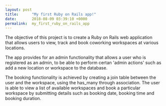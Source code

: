 ```yaml
---
layout: post
title:      "My first Ruby on Rails app!"
date:       2018-08-09 03:39:10 +0000
permalink:  my_first_ruby_on_rails_app
---
```



The objective of this project is to create a Ruby on Rails web application that allows users to view, track and book coworking workspaces at various locations. 

The app provides for an admin functionality that allows a user who is registered as an admin, to be able to perform certan 'admin actions' such as add a new location or workspace to the database. 

The booking functionality is achieved by creating a join table between the user and the workspace, using the has_many through association. The user is able to view a list of available workspaces and book a particular workspace by submitting details such as booking date, booking time and booking duration. 


